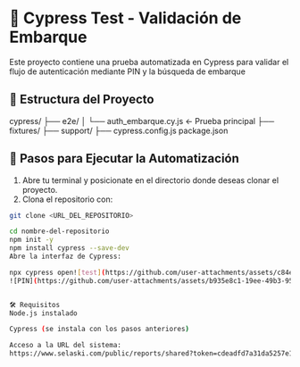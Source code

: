 # 🧪 Cypress Test - Validación de Embarque
Este proyecto contiene una prueba automatizada en Cypress para validar el flujo de autenticación mediante PIN y la búsqueda de embarque
## 📁 Estructura del Proyecto
cypress/
├── e2e/
│ └── auth_embarque.cy.js ← Prueba principal
├── fixtures/
├── support/
├── cypress.config.js
package.json
## 🚀 Pasos para Ejecutar la Automatización

1. Abre tu terminal y posicionate en el directorio donde deseas clonar el proyecto.
2. Clona el repositorio con:

```bash
git clone <URL_DEL_REPOSITORIO>

cd nombre-del-repositorio
npm init -y
npm install cypress --save-dev
Abre la interfaz de Cypress:

npx cypress open![test](https://github.com/user-attachments/assets/c84e874d-3082-48db-8274-061af94ab556)
![PIN](https://github.com/user-attachments/assets/b935e8c1-19ee-49b3-9591-0d61c20584f5)


🛠 Requisitos
Node.js instalado

Cypress (se instala con los pasos anteriores)

Acceso a la URL del sistema:
https://www.selaski.com/public/reports/shared?token=cdeadfd7a31da5257e1d5f7af80e21ec5f0d89ki
